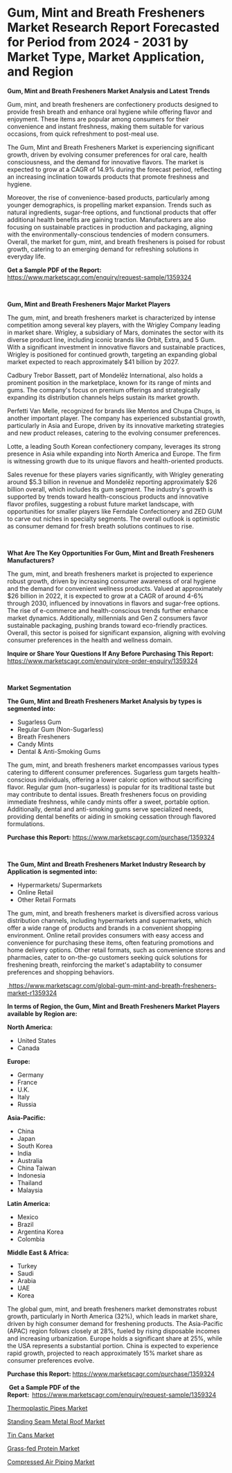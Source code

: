 <p><h1>Gum, Mint and Breath Fresheners Market Research Report Forecasted for Period from 2024 -  2031 by Market Type, Market Application, and Region</h1></p><p><strong>Gum, Mint and Breath Fresheners Market Analysis and Latest Trends</strong></p>
<p><p>Gum, mint, and breath fresheners are confectionery products designed to provide fresh breath and enhance oral hygiene while offering flavor and enjoyment. These items are popular among consumers for their convenience and instant freshness, making them suitable for various occasions, from quick refreshment to post-meal use.</p><p>The Gum, Mint and Breath Fresheners Market is experiencing significant growth, driven by evolving consumer preferences for oral care, health consciousness, and the demand for innovative flavors. The market is expected to grow at a CAGR of 14.9% during the forecast period, reflecting an increasing inclination towards products that promote freshness and hygiene. </p><p>Moreover, the rise of convenience-based products, particularly among younger demographics, is propelling market expansion. Trends such as natural ingredients, sugar-free options, and functional products that offer additional health benefits are gaining traction. Manufacturers are also focusing on sustainable practices in production and packaging, aligning with the environmentally-conscious tendencies of modern consumers. Overall, the market for gum, mint, and breath fresheners is poised for robust growth, catering to an emerging demand for refreshing solutions in everyday life.</p></p>
<p><strong>Get a Sample PDF of the Report:&nbsp;</strong> <a href="https://www.marketscagr.com/enquiry/request-sample/1359324">https://www.marketscagr.com/enquiry/request-sample/1359324</a></p>
<p>&nbsp;</p>
<p><strong>Gum, Mint and Breath Fresheners Major Market Players</strong></p>
<p><p>The gum, mint, and breath fresheners market is characterized by intense competition among several key players, with the Wrigley Company leading in market share. Wrigley, a subsidiary of Mars, dominates the sector with its diverse product line, including iconic brands like Orbit, Extra, and 5 Gum. With a significant investment in innovative flavors and sustainable practices, Wrigley is positioned for continued growth, targeting an expanding global market expected to reach approximately $41 billion by 2027.</p><p>Cadbury Trebor Bassett, part of Mondelēz International, also holds a prominent position in the marketplace, known for its range of mints and gums. The company's focus on premium offerings and strategically expanding its distribution channels helps sustain its market growth.</p><p>Perfetti Van Melle, recognized for brands like Mentos and Chupa Chups, is another important player. The company has experienced substantial growth, particularly in Asia and Europe, driven by its innovative marketing strategies and new product releases, catering to the evolving consumer preferences.</p><p>Lotte, a leading South Korean confectionery company, leverages its strong presence in Asia while expanding into North America and Europe. The firm is witnessing growth due to its unique flavors and health-oriented products. </p><p>Sales revenue for these players varies significantly, with Wrigley generating around $5.3 billion in revenue and Mondelēz reporting approximately $26 billion overall, which includes its gum segment. The industry's growth is supported by trends toward health-conscious products and innovative flavor profiles, suggesting a robust future market landscape, with opportunities for smaller players like Ferndale Confectionery and ZED GUM to carve out niches in specialty segments. The overall outlook is optimistic as consumer demand for fresh breath solutions continues to rise.</p></p>
<p>&nbsp;</p>
<p><strong>What Are The Key Opportunities For Gum, Mint and Breath Fresheners Manufacturers?</strong></p>
<p><p>The gum, mint, and breath fresheners market is projected to experience robust growth, driven by increasing consumer awareness of oral hygiene and the demand for convenient wellness products. Valued at approximately $26 billion in 2022, it is expected to grow at a CAGR of around 4-6% through 2030, influenced by innovations in flavors and sugar-free options. The rise of e-commerce and health-conscious trends further enhance market dynamics. Additionally, millennials and Gen Z consumers favor sustainable packaging, pushing brands toward eco-friendly practices. Overall, this sector is poised for significant expansion, aligning with evolving consumer preferences in the health and wellness domain.</p></p>
<p><strong>Inquire or Share Your Questions If Any Before Purchasing This Report:</strong> <a href="https://www.marketscagr.com/enquiry/pre-order-enquiry/1359324">https://www.marketscagr.com/enquiry/pre-order-enquiry/1359324</a></p>
<p>&nbsp;</p>
<p><strong>Market Segmentation</strong></p>
<p><strong>The Gum, Mint and Breath Fresheners Market Analysis by types is segmented into:</strong></p>
<p><ul><li>Sugarless Gum</li><li>Regular Gum (Non-Sugarless)</li><li>Breath Fresheners</li><li>Candy Mints</li><li>Dental & Anti-Smoking Gums</li></ul></p>
<p><p>The gum, mint, and breath fresheners market encompasses various types catering to different consumer preferences. Sugarless gum targets health-conscious individuals, offering a lower caloric option without sacrificing flavor. Regular gum (non-sugarless) is popular for its traditional taste but may contribute to dental issues. Breath fresheners focus on providing immediate freshness, while candy mints offer a sweet, portable option. Additionally, dental and anti-smoking gums serve specialized needs, providing dental benefits or aiding in smoking cessation through flavored formulations.</p></p>
<p><strong>Purchase this Report:&nbsp;</strong><a href="https://www.marketscagr.com/purchase/1359324">https://www.marketscagr.com/purchase/1359324</a></p>
<p>&nbsp;</p>
<p><strong>The Gum, Mint and Breath Fresheners Market Industry Research by Application is segmented into:</strong></p>
<p><ul><li>Hypermarkets/ Supermarkets</li><li>Online Retail</li><li>Other Retail Formats</li></ul></p>
<p><p>The gum, mint, and breath fresheners market is diversified across various distribution channels, including hypermarkets and supermarkets, which offer a wide range of products and brands in a convenient shopping environment. Online retail provides consumers with easy access and convenience for purchasing these items, often featuring promotions and home delivery options. Other retail formats, such as convenience stores and pharmacies, cater to on-the-go customers seeking quick solutions for freshening breath, reinforcing the market's adaptability to consumer preferences and shopping behaviors.</p></p>
<p><a href="https://www.marketscagr.com/global-gum-mint-and-breath-fresheners-market-r1359324">&nbsp;https://www.marketscagr.com/global-gum-mint-and-breath-fresheners-market-r1359324</a></p>
<p><strong>In terms of Region, the Gum, Mint and Breath Fresheners Market Players available by Region are:</strong></p>
<p>
    <p> <strong> North America: </strong>
        <ul>
            <li>United States</li>
            <li>Canada</li>
        </ul>
        </p> 
    <p> <strong> Europe: </strong>
        <ul>
            <li>Germany</li>
            <li>France</li>
            <li>U.K.</li>
            <li>Italy</li>
            <li>Russia</li>
        </ul>
        </p> 
    <p> <strong> Asia-Pacific: </strong>
        <ul>
            <li>China</li>
            <li>Japan</li>
            <li>South Korea</li>
            <li>India</li>
            <li>Australia</li>
            <li>China Taiwan</li>
            <li>Indonesia</li>
            <li>Thailand</li>
            <li>Malaysia</li>
        </ul>
        </p> 
    <p> <strong> Latin America: </strong>
        <ul>
            <li>Mexico</li>
            <li>Brazil</li>
            <li>Argentina Korea</li>
            <li>Colombia</li>
        </ul>
        </p> 
    <p> <strong> Middle East & Africa: </strong>
        <ul>
            <li>Turkey</li>
            <li>Saudi</li>
            <li>Arabia</li>
            <li>UAE</li>
            <li>Korea</li>
        </ul>
    </p>
    </p>
<p><p>The global gum, mint, and breath fresheners market demonstrates robust growth, particularly in North America (32%), which leads in market share, driven by high consumer demand for freshening products. The Asia-Pacific (APAC) region follows closely at 28%, fueled by rising disposable incomes and increasing urbanization. Europe holds a significant share at 25%, while the USA represents a substantial portion. China is expected to experience rapid growth, projected to reach approximately 15% market share as consumer preferences evolve.</p></p>
<p><strong>Purchase this Report: </strong><a href="https://www.marketscagr.com/purchase/1359324">https://www.marketscagr.com/purchase/1359324</a></p>
<p>&nbsp;<strong>Get a Sample PDF of the Report:&nbsp;&nbsp;</strong><a href="https://www.marketscagr.com/enquiry/request-sample/1359324">https://www.marketscagr.com/enquiry/request-sample/1359324</a></p>
<p><strong></strong></p>
<p><p><a href="https://issuu.com/reportprime-2/docs/thermoplastic-pipes-market-size-203_358570cba65d52">Thermoplastic Pipes Market</a></p><p><a href="https://www.linkedin.com/pulse/standing-seam-metal-roof-market-industry-landscape-growth-trajectories-lns9e?trackingId=aJNy7KmGQKmTgBCdIXAMcQ%3D%3D">Standing Seam Metal Roof Market</a></p><p><a href="https://issuu.com/reportprime-2/docs/tin-cans-market-size-2030.pptx_526e81b01642cd">Tin Cans Market</a></p><p><a href="https://github.com/prosalinda88/Market-Research-Report-List-6/blob/main/grass-fed-protein-market.md">Grass-fed Protein Market</a></p><p><a href="https://www.linkedin.com/pulse/compressed-air-piping-market-segmentation-geographical-regions-e1fpe?trackingId=3%2BHKQOTFRzWesjR%2BsATptg%3D%3D">Compressed Air Piping Market</a></p></p>
